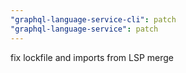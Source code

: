 ```yaml
---
"graphql-language-service-cli": patch
"graphql-language-service": patch
---
```


fix lockfile and imports from LSP merge
